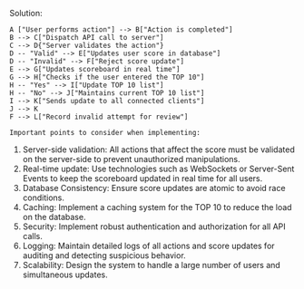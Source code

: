 Solution:

    A ["User performs action"] --> B["Action is completed"]
    B --> C["Dispatch API call to server"]
    C --> D{"Server validates the action"}
    D -- "Valid" --> E["Updates user score in database"]
    D -- "Invalid" --> F["Reject score update"]
    E --> G["Updates scoreboard in real time"]
    G --> H["Checks if the user entered the TOP 10"]
    H -- "Yes" --> I["Update TOP 10 list"]
    H -- "No" --> J["Maintains current TOP 10 list"]
    I --> K["Sends update to all connected clients"]
    J --> K
    F --> L["Record invalid attempt for review"]

    Important points to consider when implementing:

1. Server-side validation: All actions that affect the score must be validated on the server-side to prevent unauthorized manipulations.
2. Real-time update: Use technologies such as WebSockets or Server-Sent Events to keep the scoreboard updated in real time for all users.
3. Database Consistency: Ensure score updates are atomic to avoid race conditions.
4. Caching: Implement a caching system for the TOP 10 to reduce the load on the database.
5. Security: Implement robust authentication and authorization for all API calls.
6. Logging: Maintain detailed logs of all actions and score updates for auditing and detecting suspicious behavior.
7. Scalability: Design the system to handle a large number of users and simultaneous updates.